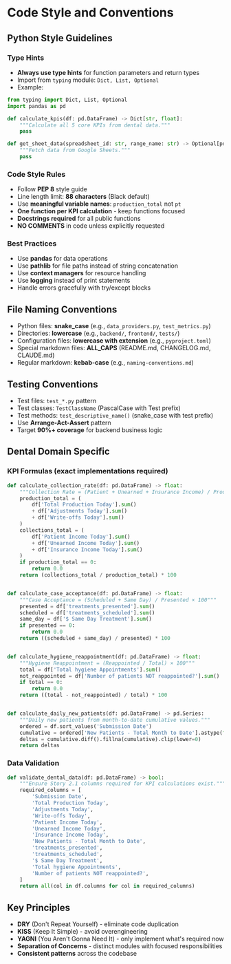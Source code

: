 # Code Style and Conventions

## Python Style Guidelines

### Type Hints
- **Always use type hints** for function parameters and return types
- Import from `typing` module: `Dict, List, Optional`
- Example:
```python
from typing import Dict, List, Optional
import pandas as pd

def calculate_kpis(df: pd.DataFrame) -> Dict[str, float]:
    """Calculate all 5 core KPIs from dental data."""
    pass

def get_sheet_data(spreadsheet_id: str, range_name: str) -> Optional[pd.DataFrame]:
    """Fetch data from Google Sheets."""
    pass
```

### Code Style Rules
- Follow **PEP 8** style guide
- Line length limit: **88 characters** (Black default)
- Use **meaningful variable names**: `production_total` not `pt`
- **One function per KPI calculation** - keep functions focused
- **Docstrings required** for all public functions
- **NO COMMENTS** in code unless explicitly requested

### Best Practices
- Use **pandas** for data operations
- Use **pathlib** for file paths instead of string concatenation
- Use **context managers** for resource handling
- Use **logging** instead of print statements
- Handle errors gracefully with try/except blocks

## File Naming Conventions
- Python files: **snake_case** (e.g., `data_providers.py`, `test_metrics.py`)
- Directories: **lowercase** (e.g., `backend/`, `frontend/`, `tests/`)
- Configuration files: **lowercase with extension** (e.g., `pyproject.toml`)
- Special markdown files: **ALL_CAPS** (README.md, CHANGELOG.md, CLAUDE.md)
- Regular markdown: **kebab-case** (e.g., `naming-conventions.md`)

## Testing Conventions
- Test files: `test_*.py` pattern
- Test classes: `TestClassName` (PascalCase with Test prefix)
- Test methods: `test_descriptive_name()` (snake_case with test prefix)
- Use **Arrange-Act-Assert** pattern
- Target **90%+ coverage** for backend business logic

## Dental Domain Specific
### KPI Formulas (exact implementations required)
```python
def calculate_collection_rate(df: pd.DataFrame) -> float:
    """Collection Rate = (Patient + Unearned + Insurance Income) / Production × 100"""
    production_total = (
        df['Total Production Today'].sum()
        + df['Adjustments Today'].sum()
        + df['Write-offs Today'].sum()
    )
    collections_total = (
        df['Patient Income Today'].sum()
        + df['Unearned Income Today'].sum()
        + df['Insurance Income Today'].sum()
    )
    if production_total == 0:
        return 0.0
    return (collections_total / production_total) * 100


def calculate_case_acceptance(df: pd.DataFrame) -> float:
    """Case Acceptance = (Scheduled + Same Day) / Presented × 100"""
    presented = df['treatments_presented'].sum()
    scheduled = df['treatments_scheduled'].sum()
    same_day = df['$ Same Day Treatment'].sum()
    if presented == 0:
        return 0.0
    return ((scheduled + same_day) / presented) * 100


def calculate_hygiene_reappointment(df: pd.DataFrame) -> float:
    """Hygiene Reappointment = (Reappointed / Total) × 100"""
    total = df['Total hygiene Appointments'].sum()
    not_reappointed = df['Number of patients NOT reappointed?'].sum()
    if total == 0:
        return 0.0
    return ((total - not_reappointed) / total) * 100


def calculate_daily_new_patients(df: pd.DataFrame) -> pd.Series:
    """Daily new patients from month-to-date cumulative values."""
    ordered = df.sort_values('Submission Date')
    cumulative = ordered['New Patients - Total Month to Date'].astype(float)
    deltas = cumulative.diff().fillna(cumulative).clip(lower=0)
    return deltas
```

### Data Validation
```python
def validate_dental_data(df: pd.DataFrame) -> bool:
    """Ensure Story 2.1 columns required for KPI calculations exist."""
    required_columns = [
        'Submission Date',
        'Total Production Today',
        'Adjustments Today',
        'Write-offs Today',
        'Patient Income Today',
        'Unearned Income Today',
        'Insurance Income Today',
        'New Patients - Total Month to Date',
        'treatments_presented',
        'treatments_scheduled',
        '$ Same Day Treatment',
        'Total hygiene Appointments',
        'Number of patients NOT reappointed?',
    ]
    return all(col in df.columns for col in required_columns)
```

## Key Principles
- **DRY** (Don't Repeat Yourself) - eliminate code duplication
- **KISS** (Keep It Simple) - avoid overengineering
- **YAGNI** (You Aren't Gonna Need It) - only implement what's required now
- **Separation of Concerns** - distinct modules with focused responsibilities
- **Consistent patterns** across the codebase
